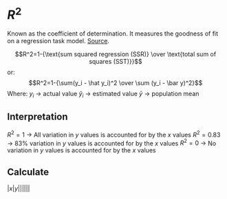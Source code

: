 # $R^2$
Known as the coefficient of determination. It measures the goodness of fit on a regression task model. [Source](https://www.ncl.ac.uk/webtemplate/ask-assets/external/maths-resources/statistics/regression-and-correlation/coefficient-of-determination-r-squared.html).

$$R^2=1-{\text{sum squared regression (SSR)} \over \text{total sum of squares (SST)}}$$
or:
$$R^2=1-{\sum(y_i - \hat y_i)^2 \over \sum (y_i - \bar y)^2}$$
Where: 
$y_i$ -> actual value
$\hat y_i$ -> estimated value
$\bar y$ -> population mean 

## Interpretation
$R^2 = 1$ -> All variation in $y$ values is accounted for by the $x$ values 
$R^2 = 0.83$ -> 83% variation in $y$ values is accounted for by the $x$ values 
$R^2 = 0$ -> No variation in $y$ values is accounted for by the $x$ values 

## Calculate
|$x$|$y$||||||
